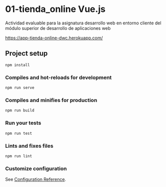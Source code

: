 # 01-tienda_online Vue.js

Actividad evaluable para la asignatura desarrollo web en entorno cliente del módulo superior de desarrollo de aplicaciones web

<https://app-tienda-online-dwc.herokuapp.com/>

## Project setup
```
npm install
```

### Compiles and hot-reloads for development
```
npm run serve
```

### Compiles and minifies for production
```
npm run build
```

### Run your tests
```
npm run test
```

### Lints and fixes files
```
npm run lint
```

### Customize configuration
See [Configuration Reference](https://cli.vuejs.org/config/).
